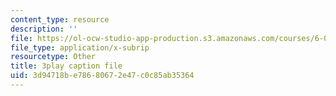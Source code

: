 ```yaml
---
content_type: resource
description: ''
file: https://ol-ocw-studio-app-production.s3.amazonaws.com/courses/6-004-computation-structures-spring-2017/3d94718be78680672e47c0c85ab35364_3HIV4MnLGCw.srt
file_type: application/x-subrip
resourcetype: Other
title: 3play caption file
uid: 3d94718b-e786-8067-2e47-c0c85ab35364
---
```


